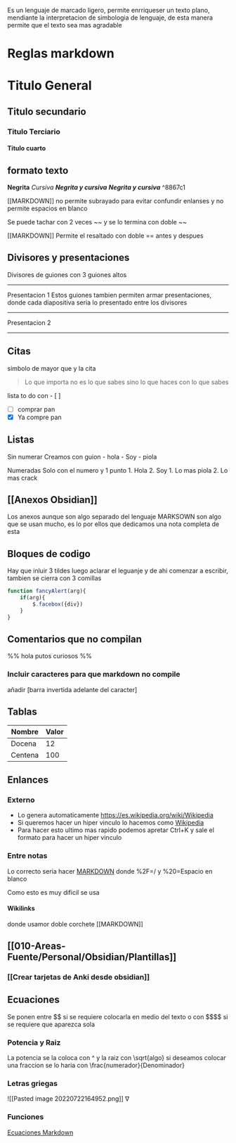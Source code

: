 Es un lenguaje de marcado ligero, permite enrriqueser un texto plano, mendiante la interpretacion de simbologia de lenguaje, de esta manera permite que el texto sea mas agradable
# Reglas markdown
# Titulo General
## Titulo secundario 
### Titulo Terciario
#### Titulo cuarto

## formato texto
**Negrita**
*Cursiva*
***Negrita y cursiva***
___Negrita y cursiva___ ^8867c1

[[MARKDOWN]] no permite subrayado para evitar confundir enlanses y no permite espacios en blanco

Se puede tachar con 2 veces ~~ y se lo termina con doble ~~

[[MARKDOWN]] Permite el resaltado con doble == antes y despues

## Divisores y presentaciones

Divisores de guiones con 3 guiones altos 

---
Presentacion 1
Estos guiones tambien permiten armar presentaciones, donde cada diapositiva seria lo presentado entre los divisores

---
Presentacion 2

---

## Citas

simbolo de mayor que y la cita

>Lo que importa no es lo que sabes sino lo que haces con lo que sabes

lista to do con - [ ] 
- [ ] comprar pan
- [x] Ya compre pan

## Listas
Sin numerar
	Creamos con guion
	- hola
	- Soy 
	- piola

Numeradas
	Solo con el numero y 1 punto
	1. Hola
	2. Soy
		1. Lo mas piola
		2. Lo mas crack


## [[Anexos Obsidian]]

Los anexos aunque son algo separado del lenguaje MARKSOWN son algo que se usan mucho, es lo por ellos que dedicamos una nota completa de esta
## Bloques de codigo

Hay que inluir 3 tildes luego aclarar el leguanje y de ahi comenzar a escribir, tambien se cierra con 3 comillas

```js
function fancyAlert(arg){
	if(arg){
		$.facebox({div})
	}
}
```

## Comentarios que no compilan

%% hola putos curiosos %%

### Incluir caracteres para que markdown no compile
añadir \[barra invertida adelante del caracter\]

## Tablas
|Nombre|Valor|
|---------|------|
|Docena|12|
|Centena|100|


## Enlances 

### Externo
- Lo genera automaticamente https://es.wikipedia.org/wiki/Wikipedia
- Si queremos hacer un hiper vinculo lo hacemos como [Wikipedia](https://es.wikipedia.org/wiki/Wikipedia)
- Para hacer esto ultimo mas rapido podemos apretar Ctrl+K y sale el formato para hacer un hiper vinculo

### Entre notas
Lo correcto seria hacer 
[MARKDOWN](MARKDOWN.md)
 donde %2F=/ y %20=Espacio en blanco

Como esto es muy dificil se usa

#### Wikilinks
donde usamor doble corchete [[MARKDOWN]]


## [[010-Areas-Fuente/Personal/Obsidian/Plantillas]]
### [[Crear tarjetas de Anki desde obsidian]]

## Ecuaciones
Se ponen entre \$\$ si se requiere colocarla en medio del texto o con \$\$\$\$ si se requiere que aparezca sola

### Potencia y Raiz
 La potencia se la coloca con ^ y la raiz con \\sqrt{algo}
 si deseamos colocar una fraccion se lo haria con \\frac{numerador}{Denominador}
 


### Letras griegas
![[Pasted image 20220722164952.png]]
$\nabla$
### Funciones

[Ecuaciones Markdown
](https://csrgxtu.github.io/2015/03/20/Writing-Mathematic-Fomulars-in-Markdown/)

